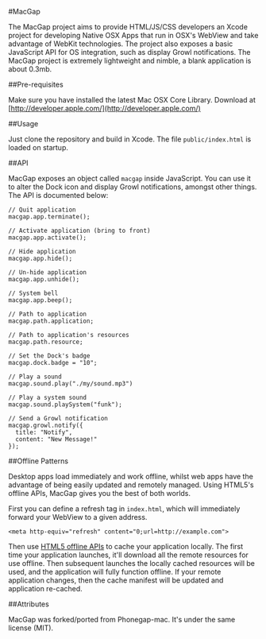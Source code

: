#MacGap

The MacGap project aims to provide HTML/JS/CSS developers an Xcode project for developing Native OSX Apps that run in OSX's WebView and take advantage of WebKit technologies. The project also exposes a basic JavaScript API for OS integration, such as display Growl notifications. The MacGap project is extremely lightweight and nimble, a blank application is about 0.3mb. 
 
##Pre-requisites

Make sure you have installed the latest Mac OSX Core Library. Download at [http://developer.apple.com/](http://developer.apple.com/)

##Usage

Just clone the repository and build in Xcode. The file `public/index.html` is loaded on startup.

##API

MacGap exposes an object called `macgap` inside JavaScript. You can use it to alter the Dock icon and display Growl notifications, amongst other things. The API is documented below:

    // Quit application
    macgap.app.terminate();

    // Activate application (bring to front)
    macgap.app.activate();
    
    // Hide application
    macgap.app.hide();
    
    // Un-hide application
    macgap.app.unhide();
    
    // System bell
    macgap.app.beep();

    // Path to application
    macgap.path.application;
    
    // Path to application's resources
    macgap.path.resource;

    // Set the Dock's badge
    macgap.dock.badge = "10";

    // Play a sound
    macgap.sound.play("./my/sound.mp3")
    
    // Play a system sound
    macgap.sound.playSystem("funk");

    // Send a Growl notification
    macgap.growl.notify({
      title: "Notify",
      content: "New Message!"
    });
    
##Offline Patterns

Desktop apps load immediately and work offline, whilst web apps have the advantage of being easily updated and remotely managed. Using HTML5's offline APIs, MacGap gives you the best of both worlds. 

First you can define a refresh tag in `index.html`, which will immediately forward your WebView to a given address.

    <meta http-equiv="refresh" content="0;url=http://example.com">

Then use [HTML5 offline APIs](http://www.w3.org/TR/html5/offline.html) to cache your application locally. The first time your application launches, it'll download all the remote resources for use offline. Then subsequent launches the locally cached resources will be used, and the application will fully function offline. If your remote application changes, then the cache manifest will be updated and application re-cached.

##Attributes

MacGap was forked/ported from Phonegap-mac. It's under the same license (MIT).